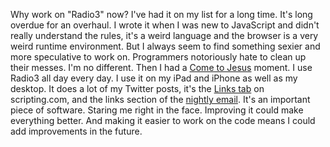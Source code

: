 Why work on "Radio3" now? I've had it on my list for a long time. It's long overdue for an overhaul. I wrote it when I was new to JavaScript and didn't really understand the rules, it's a weird language and the browser is a very weird runtime environment. But I always seem to find something sexier and more speculative to work on. Programmers notoriously hate to clean up their messes. I'm no different. Then I had a <a href="https://www.urbandictionary.com/define.php?term=come-to-Jesus%20moment">Come to Jesus</a> moment. I use Radio3 all day every day. I use it on my iPad and iPhone as well as my desktop. It does a lot of my Twitter posts, it's the <a href="http://scripting.com/?tab=links">Links tab</a> on scripting.com, and the links section of the <a href="http://scripting.com/email/">nightly email</a>. It's an important piece of software. Staring me right in the face. Improving it could make everything better. And making it easier to work on the code means I could add improvements in the future. 
